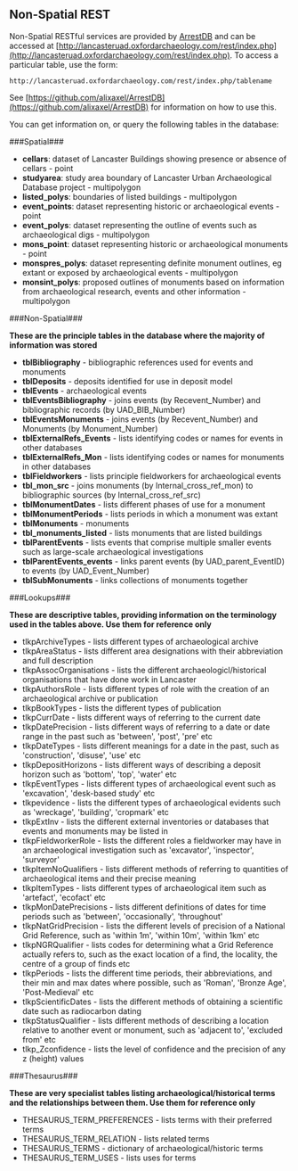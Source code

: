## Non-Spatial REST

Non-Spatial RESTful services are provided by [ArrestDB](https://github.com/alixaxel/ArrestDB) and can be accessed at [http://lancasteruad.oxfordarchaeology.com/rest/index.php](http://lancasteruad.oxfordarchaeology.com/rest/index.php). To access a particular table, use the form:

    http://lancasteruad.oxfordarchaeology.com/rest/index.php/tablename

See [https://github.com/alixaxel/ArrestDB](https://github.com/alixaxel/ArrestDB) for information on how to use this.

You can get information on, or query the following tables in the database:

###Spatial###

* **cellars**: dataset of Lancaster Buildings showing presence or absence of cellars - point
* **studyarea**: study area boundary of Lancaster Urban Archaeological Database project - multipolygon
* **listed_polys**: boundaries of listed buildings - multipolygon
* **event_points**: dataset representing historic or archaeological events - point
* **event_polys**: dataset representing the outline of events such as archaeological digs - multipolygon
* **mons_point**: dataset representing historic or archaeological monuments - point
* **monspres_polys**: dataset representing definite monument outlines, eg extant or exposed by archaeological events - multipolygon
* **monsint_polys**: proposed outlines of monuments based on information from archaeological research, events and other information - multipolygon

###Non-Spatial###

**These are the principle tables in the database where the majority of information was stored**
* **tblBibliography** - bibliographic references used for events and monuments
* **tblDeposits** - deposits identified for use in deposit model
* **tblEvents** - archaeological events
* **tblEventsBibliography** - joins events (by Recevent_Number) and bibliographic records (by UAD_BIB_Number)
* **tblEventsMonuments** - joins events (by Recevent_Number) and Monuments (by Monument_Number)
* **tblExternalRefs_Events** - lists identifying codes or names for events in other databases
* **tblExternalRefs_Mon** - lists identifying codes or names for monuments in other databases
* **tblFieldworkers** - lists principle fieldworkers for archaeological events
* **tbl_mon_src** - joins monuments (by Internal_cross_ref_mon) to bibliographic sources (by Internal_cross_ref_src)
* **tblMonumentDates** - lists different phases of use for a monument
* **tblMonumentPeriods** - lists periods in which a monument was extant
* **tblMonuments** - monuments
* **tbl_monuments_listed** - lists monuments that are listed buildings
* **tblParentEvents** - lists events that comprise multiple smaller events such as large-scale archaeological investigations
* **tblParentEvents_events** - links parent events (by UAD_parent_EventID) to events (by UAD_Event_Number)
* **tblSubMonuments** - links collections of monuments together

###Lookups###

**These are descriptive tables, providing information on the terminology used in the tables above. Use them for reference only**
* tlkpArchiveTypes - lists different types of archaeological archive
* tlkpAreaStatus - lists different area designations with their abbreviation and full description 
* tlkpAssocOrganisations - lists the different archaeologicl/historical organisations that have done work in Lancaster
* tlkpAuthorsRole - lists different types of role with the creation of an archaeological archive or publication
* tlkpBookTypes - lists the different types of publication
* tlkpCurrDate - lists different ways of referring to the current date
* tlkpDatePrecision - lists different ways of referring to a date or date range in the past such as 'between', 'post', 'pre' etc
* tlkpDateTypes - lists different meanings for a date in the past, such as 'construction', 'disuse', 'use' etc
* tlkpDepositHorizons - lists different ways of describing a deposit horizon such as 'bottom', 'top', 'water' etc
* tlkpEventTypes - lists different types of archaeological event such as 'excavation', 'desk-based study' etc
* tlkpevidence - lists the different types of archaeological evidents such as 'wreckage', 'building', 'cropmark' etc
* tlkpExtInv - lists the different external inventories or databases that events and monuments may be listed in
* tlkpFieldworkerRole - lists the different roles a fieldworker may have in an archaeological investigation such as 'excavator', 'inspector', 'surveyor'
* tlkpItemNoQualifiers - lists different methods of referring to quantities of archaeological items and their precise meaning
* tlkpItemTypes - lists different types of archaeological item such as 'artefact', 'ecofact' etc
* tlkpMonDatePrecisions - lists different definitions of dates for time periods such as 'between', 'occasionally', 'throughout'
* tlkpNatGridPrecision - lists the different levels of precision of a National Grid Reference, such as 'within 1m', 'within 10m', 'within 1km' etc
* tlkpNGRQualifier - lists codes for determining what a Grid Reference actually refers to, such as the exact location of a find, the locality, the centre of a group of finds etc
* tlkpPeriods - lists the different time periods, their abbreviations, and their min and max dates where possible, such as 'Roman', 'Bronze Age', 'Post-Medieval' etc
* tlkpScientificDates - lists the different methods of obtaining a scientific date such as radiocarbon dating
* tlkpStatusQualifier - lists different methods of describing a location relative to another event or monument, such as 'adjacent to', 'excluded from' etc
* tlkp_Zconfidence - lists the level of confidence and the precision of any z (height) values

###Thesaurus###

**These are very specialist tables listing archaeological/historical terms and the relationships between them. Use them for reference only**
* THESAURUS_TERM_PREFERENCES - lists terms with their preferred terms
* THESAURUS_TERM_RELATION - lists related terms
* THESAURUS_TERMS - dictionary of archaeological/historic terms
* THESAURUS_TERM_USES - lists uses for terms
